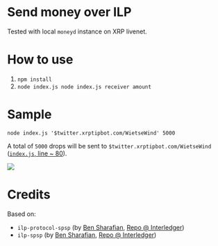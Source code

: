 # Send money over ILP

Tested with local `moneyd` instance on XRP livenet.

# How to use

1. `npm install`
2. `node index.js node index.js receiver amount`

# Sample

`node index.js '$twitter.xrptipbot.com/WietseWind' 5000`

A total of `5000` drops will be sent to `$twitter.xrptipbot.com/WietseWind` ([`index.js`,  line ~ 80](https://github.com/WietseWind/simple-ilp-payment/blob/master/index.js#L80)).

![](https://aapbz55.dlvr.cloud/ilpay.gif)

# Credits

Based on:

- `ilp-protocol-spsp` (by [Ben Sharafian](https://twitter.com/Sharafian_), [Repo @ Interledger](https://github.com/interledgerjs/ilp-protocol-spsp))
- `ilp-spsp` (by [Ben Sharafian](https://twitter.com/Sharafian_), [Repo @ Interledger](https://github.com/interledgerjs/ilp-spsp))
